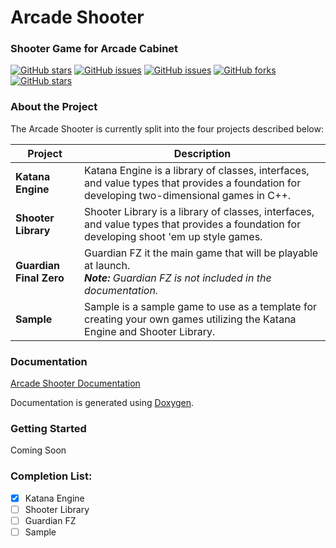 # Arcade Shooter
### Shooter Game for Arcade Cabinet

[![GitHub stars](https://img.shields.io/badge/build-passing-brightgreen.svg?style=flat-square)](https://github.com/RDAppel/ArcadeShooter)
[![GitHub issues](https://img.shields.io/github/issues/RDAppel/ArcadeShooter.svg?style=flat-square)](https://github.com/RDAppel/ArcadeShooter/issues)
[![GitHub issues](https://img.shields.io/github/issues-closed/RDAppel/ArcadeShooter.svg?style=flat-square)](https://github.com/RDAppel/ArcadeShooter/issues)
[![GitHub forks](https://img.shields.io/github/forks/RDAppel/ArcadeShooter.svg?style=flat-square)](https://github.com/RDAppel/ArcadeShooter/network)
[![GitHub stars](https://img.shields.io/github/stars/RDAppel/ArcadeShooter.svg?style=flat-square)](https://github.com/RDAppel/ArcadeShooter/stargazers)

### About the Project
The Arcade Shooter is currently split into the four projects described below:

| **Project**             | **Description** |
| ----------------------- | --------------- |
| **Katana Engine**       | Katana Engine is a library of classes, interfaces, and value types that provides a foundation for developing two-dimensional games in C++. |
| **Shooter Library**     | Shooter Library is a library of classes, interfaces, and value types that provides a foundation for developing shoot 'em up style games. |
| **Guardian Final Zero** | Guardian FZ it the main game that will be playable at launch. <br>_**Note:** Guardian FZ is not included in the documentation._ |
| **Sample**              | Sample is a sample game to use as a template for creating your own games utilizing the Katana Engine and Shooter Library. |

### Documentation
[Arcade Shooter Documentation](http://ryan-appel.com/arcade_shooter/api/)

Documentation is generated using [Doxygen](http://www.stack.nl/~dimitri/doxygen/index.html).

### Getting Started

Coming Soon

### Completion List:
- [x] Katana Engine
- [ ] Shooter Library
- [ ] Guardian FZ
- [ ] Sample
